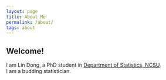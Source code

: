 ```yaml
---
layout: page
title: About Me
permalink: /about/
tags: about
---
```

## Welcome!
I am Lin Dong, a PhD student in [Department of Statistics, NCSU](http://www.stat.ncsu.edu).  
I am a budding statistician. 